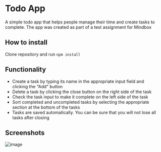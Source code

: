 # Todo App
A simple todo app that helps people manage their time and create tasks to complete. The app was created as part of a test assignment for Mindbox

## How to install
Clone repository and run ```npm install```

## Functionality
- Create a task by typing its name in the appropriate input field and clicking the "Add" button
- Delete a task by clicking the close button on the right side of the task
- Check the task input to make it complete on the left side of the task
- Sort completed and uncompleted tasks by selecting the appropriate section at the bottom of the tasks
- Tasks are saved automatically. You can be sure that you will not lose all tasks after closing

## Screenshots
![image](https://github.com/user-attachments/assets/f1036c1f-5afa-44bb-adf9-3022015a4fbf)
